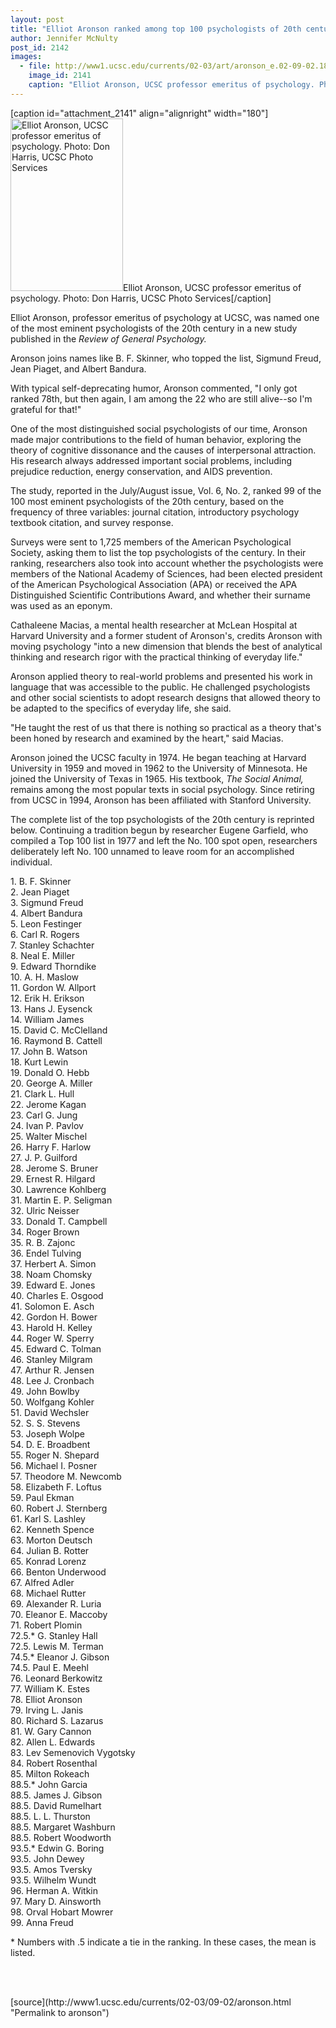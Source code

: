 ```yaml
---
layout: post
title: "Elliot Aronson ranked among top 100 psychologists of 20th century"
author: Jennifer McNulty
post_id: 2142
images:
  - file: http://www1.ucsc.edu/currents/02-03/art/aronson_e.02-09-02.180.jpg
    image_id: 2141
    caption: "Elliot Aronson, UCSC professor emeritus of psychology. Photo: Don Harris, UCSC Photo Services"
---
```


[caption id="attachment_2141" align="alignright" width="180"]<a href="http://localhost/mysite/wp-content/uploads/2002/09/aronson_e.02-09-02.180.jpg"><img class="size-full wp-image-2141" src="http://localhost/mysite/wp-content/uploads/2002/09/aronson_e.02-09-02.180.jpg" alt="Elliot Aronson, UCSC professor emeritus of psychology. Photo: Don Harris, UCSC Photo Services" width="180" height="276" /></a>Elliot Aronson, UCSC professor emeritus of psychology. Photo: Don Harris, UCSC Photo Services[/caption]
<p>
  Elliot Aronson, professor emeritus of psychology at UCSC, was named one of the most eminent psychologists of the 20th century in a new study published in the <i>Review of General Psychology.</i>
</p>
<p>
  Aronson joins names like B. F. Skinner, who topped the list, Sigmund Freud, Jean Piaget, and Albert Bandura.<br>
</p>
<p>
  With typical self-deprecating humor, Aronson commented, "I only got ranked 78th, but then again, I am among the 22 who are still alive--so I'm grateful for that!"<br>
</p>
<p>
  One of the most distinguished social psychologists of our time, Aronson made major contributions to the field of human behavior, exploring the theory of cognitive dissonance and the causes of interpersonal attraction. His research always addressed important social problems, including prejudice reduction, energy conservation, and AIDS prevention.
</p>
<p>
  The study, reported in the July/August issue, Vol. 6, No. 2, ranked 99 of the 100 most eminent psychologists of the 20th century, based on the frequency of three variables: journal citation, introductory psychology textbook citation, and survey response.
</p>
<p>
  Surveys were sent to 1,725 members of the American Psychological Society, asking them to list the top psychologists of the century. In their ranking, researchers also took into account whether the psychologists were members of the National Academy of Sciences, had been elected president of the American Psychological Association (APA) or received the APA Distinguished Scientific Contributions Award, and whether their surname was used as an eponym.
</p>
<p>
  Cathaleene Macias, a mental health researcher at McLean Hospital at Harvard University and a former student of Aronson's, credits Aronson with moving psychology "into a new dimension that blends the best of analytical thinking and research rigor with the practical thinking of everyday life."<br>
</p>
<p>
  Aronson applied theory to real-world problems and presented his work in language that was accessible to the public. He challenged psychologists and other social scientists to adopt research designs that allowed theory to be adapted to the specifics of everyday life, she said.<br>
</p>
<p>
  "He taught the rest of us that there is nothing so practical as a theory that's been honed by research and examined by the heart," said Macias.<br>
</p>
<p>
  Aronson joined the UCSC faculty in 1974. He began teaching at Harvard University in 1959 and moved in 1962 to the University of Minnesota. He joined the University of Texas in 1965. His textbook, <i>The Social Animal,</i> remains among the most popular texts in social psychology. Since retiring from UCSC in 1994, Aronson has been affiliated with Stanford University.<br>
</p>
<p>
  The complete list of the top psychologists of the 20th century is reprinted below. Continuing a tradition begun by researcher Eugene Garfield, who compiled a Top 100 list in 1977 and left the No. 100 spot open, researchers deliberately left No. 100 unnamed to leave room for an accomplished individual.
</p>
<p>
  1. B. F. Skinner<br>
  2. Jean Piaget<br>
  3. Sigmund Freud<br>
  4. Albert Bandura<br>
  5. Leon Festinger<br>
  6. Carl R. Rogers<br>
  7. Stanley Schachter<br>
  8. Neal E. Miller<br>
  9. Edward Thorndike<br>
  10. A. H. Maslow<br>
  11. Gordon W. Allport<br>
  12. Erik H. Erikson<br>
  13. Hans J. Eysenck<br>
  14. William James<br>
  15. David C. McClelland<br>
  16. Raymond B. Cattell<br>
  17. John B. Watson<br>
  18. Kurt Lewin<br>
  19. Donald O. Hebb<br>
  20. George A. Miller<br>
  21. Clark L. Hull<br>
  22. Jerome Kagan<br>
  23. Carl G. Jung<br>
  24. Ivan P. Pavlov<br>
  25. Walter Mischel<br>
  26. Harry F. Harlow<br>
  27. J. P. Guilford<br>
  28. Jerome S. Bruner<br>
  29. Ernest R. Hilgard<br>
  30. Lawrence Kohlberg<br>
  31. Martin E. P. Seligman<br>
  32. Ulric Neisser<br>
  33. Donald T. Campbell<br>
  34. Roger Brown<br>
  35. R. B. Zajonc<br>
  36. Endel Tulving<br>
  37. Herbert A. Simon<br>
  38. Noam Chomsky<br>
  39. Edward E. Jones<br>
  40. Charles E. Osgood<br>
  41. Solomon E. Asch<br>
  42. Gordon H. Bower<br>
  43. Harold H. Kelley<br>
  44. Roger W. Sperry<br>
  45. Edward C. Tolman<br>
  46. Stanley Milgram<br>
  47. Arthur R. Jensen<br>
  48. Lee J. Cronbach<br>
  49. John Bowlby<br>
  50. Wolfgang Kohler<br>
  51. David Wechsler<br>
  52. S. S. Stevens<br>
  53. Joseph Wolpe<br>
  54. D. E. Broadbent<br>
  55. Roger N. Shepard<br>
  56. Michael I. Posner<br>
  57. Theodore M. Newcomb<br>
  58. Elizabeth F. Loftus<br>
  59. Paul Ekman<br>
  60. Robert J. Sternberg<br>
  61. Karl S. Lashley<br>
  62. Kenneth Spence<br>
  63. Morton Deutsch<br>
  64. Julian B. Rotter<br>
  65. Konrad Lorenz<br>
  66. Benton Underwood<br>
  67. Alfred Adler<br>
  68. Michael Rutter<br>
  69. Alexander R. Luria<br>
  70. Eleanor E. Maccoby<br>
  71. Robert Plomin<br>
  72.5.* G. Stanley Hall<br>
  72.5. Lewis M. Terman<br>
  74.5.* Eleanor J. Gibson<br>
  74.5. Paul E. Meehl<br>
  76. Leonard Berkowitz<br>
  77. William K. Estes<br>
  78. Elliot Aronson<br>
  79. Irving L. Janis<br>
  80. Richard S. Lazarus<br>
  81. W. Gary Cannon<br>
  82. Allen L. Edwards<br>
  83. Lev Semenovich Vygotsky<br>
  84. Robert Rosenthal<br>
  85. Milton Rokeach<br>
  88.5.* John Garcia<br>
  88.5. James J. Gibson<br>
  88.5. David Rumelhart<br>
  88.5. L. L. Thurston<br>
  88.5. Margaret Washburn<br>
  88.5. Robert Woodworth<br>
  93.5.* Edwin G. Boring<br>
  93.5. John Dewey<br>
  93.5. Amos Tversky<br>
  93.5. Wilhelm Wundt<br>
  96. Herman A. Witkin<br>
  97. Mary D. Ainsworth<br>
  98. Orval Hobart Mowrer<br>
  99. Anna Freud<br>
</p>
<p>
  * Numbers with .5 indicate a tie in the ranking. In these cases, the mean is listed.<br>
</p>
<p>
  <br>
  <br>

</p>
<p>

</p>
[source](http://www1.ucsc.edu/currents/02-03/09-02/aronson.html "Permalink to aronson")
